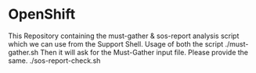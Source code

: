# OpenShift
This Repository containing the must-gather & sos-report analysis script which we can use from the Support Shell.
Usage of both the script
./must-gather.sh <case-id>
Then it will ask for the Must-Gather input file. Please provide the same.
./sos-report-check.sh <case-id>
